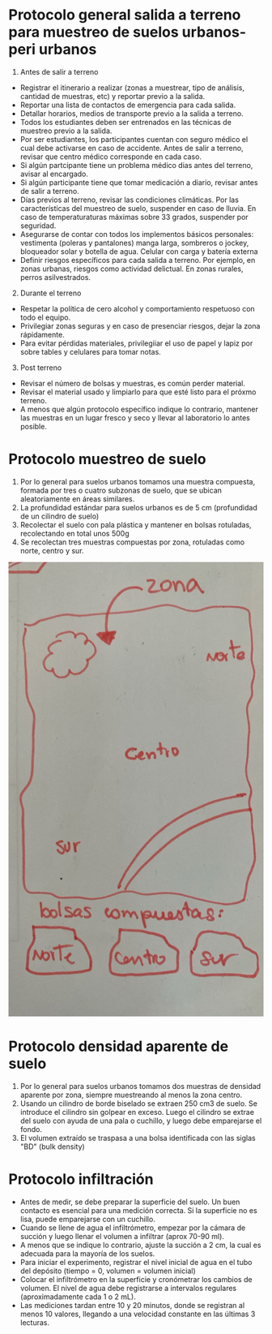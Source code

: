 # Protocolo general salida a terreno para muestreo de suelos urbanos-peri urbanos
1. Antes de salir a terreno
- Registrar el itinerario a realizar (zonas a muestrear, tipo de análisis, cantidad de muestras, etc) y reportar previo a la salida.
- Reportar una lista de contactos de emergencia para cada salida.
- Detallar horarios, medios de transporte previo a la salida a terreno.
- Todos los estudiantes deben ser entrenados en las técnicas de muestreo previo a la salida.
- Por ser estudiantes, los participantes cuentan con seguro médico el cual debe activarse en caso de accidente. Antes de salir a terreno, revisar que centro médico corresponde en cada caso.
- Si algún partcipante tiene un problema médico dias antes del terreno, avisar al encargado.
- Si algún participante tiene que tomar medicación a diario, revisar antes de salir a terreno.
- Días previos al terreno, revisar las condiciones climáticas. Por las características del muestreo de suelo, suspender en caso de lluvia. En caso de temperaturaturas máximas sobre 33 grados, suspender por seguridad.
- Asegurarse de contar con todos los implementos básicos personales: vestimenta (poleras y pantalones) manga larga, sombreros o jockey, bloqueador solar y botella de agua. Celular con carga y batería externa
- Definir riesgos específicos para cada salida a terreno. Por ejemplo, en zonas urbanas, riesgos como actividad delictual. En zonas rurales, perros asilvestrados.  

2. Durante el terreno
- Respetar la política de cero alcohol y comportamiento respetuoso con todo el equipo.
- Privilegiar zonas seguras y en caso de presenciar riesgos, dejar la zona rápidamente.
- Para evitar pérdidas materiales, privilegiiar el uso de papel y lapiz por sobre tables y celulares para tomar notas.

3. Post terreno
- Revisar el número de bolsas y muestras, es común perder material. 
- Revisar el material usado y limpiarlo para que esté listo para el próxmo terreno.
- A menos que algún protocolo específico indique lo contrario, mantener las muestras en un lugar fresco y seco y llevar al laboratorio lo antes posible.

# Protocolo muestreo de suelo
1. Por lo general para suelos urbanos tomamos una muestra compuesta, formada por tres o cuatro subzonas de suelo, que se ubican aleatoriamente en áreas similares. 
2. La profundidad estándar para suelos urbanos es de 5 cm (profundidad de un cilindro de suelo) 
3. Recolectar el suelo con pala plástica y mantener en bolsas rotuladas, recolectando en total unos 500g 
4. Se recolectan tres muestras compuestas por zona, rotuladas como norte, centro y sur.

![zona](https://github.com/Saryace/libro_laboratorio/blob/main/imagenes/zona.jpeg?raw=true)

# Protocolo densidad aparente de suelo
1. Por lo general para suelos urbanos tomamos dos muestras de densidad aparente por zona, siempre muestreando al menos la zona centro.
2. Usando un cilindro de borde biselado se extraen 250 cm3 de suelo. Se introduce el cilindro sin golpear en exceso. Luego el cilindro se extrae del suelo con ayuda de una pala o cuchillo, y luego debe emparejarse el fondo. 
3. El volumen extraído se traspasa a una bolsa identificada con las siglas "BD" (bulk density) 

# Protocolo infiltración
- Antes de medir, se debe preparar la superficie del suelo. Un buen contacto es esencial para una medición correcta. Si la superficie no es lisa, puede emparejarse con un cuchillo.
- Cuando se llene de agua el infiltrómetro, empezar por la cámara de succión y luego llenar el volumen a infiltrar (aprox 70-90 ml). 
- A menos que se indique lo contrario, ajuste la succión a 2 cm, la cual es adecuada para la mayoría de los suelos. 
- Para iniciar el experimento, registrar el nivel inicial de agua en el tubo del depósito (tiempo = 0, volumen = volumen inicial)
- Colocar el infiltrómetro en la superficie y cronómetrar los cambios de volumen. El nivel de agua debe registrarse a intervalos regulares (aproximadamente cada 1 o 2 mL).
- Las mediciones tardan entre 10 y 20 minutos, donde se registran al menos 10 valores, llegando a una velocidad constante en las últimas 3 lecturas. 

